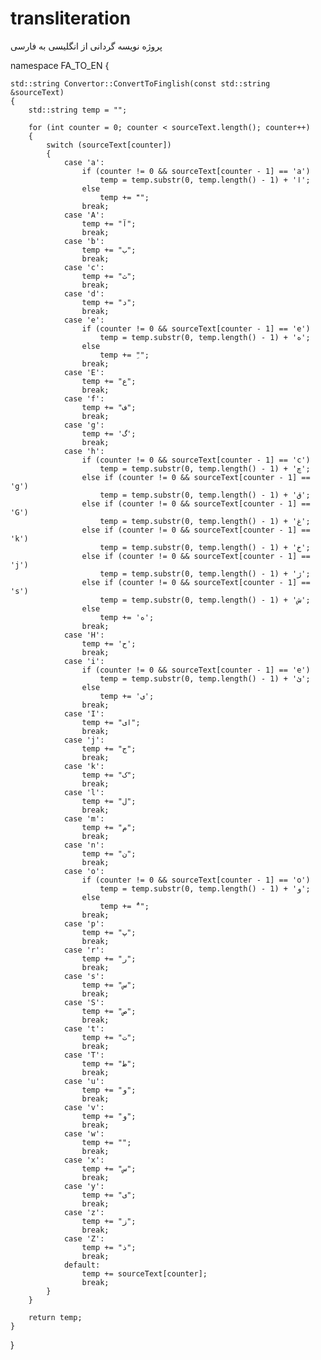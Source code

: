 transliteration
===============
پروژه نویسه گردانی از انگلیسی به فارسی




namespace FA_TO_EN
{

	std::string Convertor::ConvertToFinglish(const std::string &sourceText)
	{
		std::string temp = "";

		for (int counter = 0; counter < sourceText.length(); counter++)
		{
			switch (sourceText[counter])
			{
				case 'a':
					if (counter != 0 && sourceText[counter - 1] == 'a')
						temp = temp.substr(0, temp.length() - 1) + 'ا';
					else
						temp += "َ";
					break;
				case 'A':
					temp += "آ";
					break;
				case 'b':
					temp += "ب";
					break;
				case 'c':
					temp += "ث";
					break;
				case 'd':
					temp += "د";
					break;
				case 'e':
					if (counter != 0 && sourceText[counter - 1] == 'e')
						temp = temp.substr(0, temp.length() - 1) + 'ه';
					else
						temp += "ِ";
					break;
				case 'E':
					temp += "ع";
					break;
				case 'f':
					temp += "ف";
					break;
				case 'g':
					temp += 'گ';
					break;
				case 'h':
					if (counter != 0 && sourceText[counter - 1] == 'c')
						temp = temp.substr(0, temp.length() - 1) + 'چ';
					else if (counter != 0 && sourceText[counter - 1] == 'g')
						temp = temp.substr(0, temp.length() - 1) + 'ق';
					else if (counter != 0 && sourceText[counter - 1] == 'G')
						temp = temp.substr(0, temp.length() - 1) + 'غ';
					else if (counter != 0 && sourceText[counter - 1] == 'k')
						temp = temp.substr(0, temp.length() - 1) + 'خ';
					else if (counter != 0 && sourceText[counter - 1] == 'j')
						temp = temp.substr(0, temp.length() - 1) + 'ژ';
					else if (counter != 0 && sourceText[counter - 1] == 's')
						temp = temp.substr(0, temp.length() - 1) + 'ش';
					else
						temp += 'ه';
					break;
				case 'H':
					temp += 'ح';
					break;
				case 'i':
					if (counter != 0 && sourceText[counter - 1] == 'e')
						temp = temp.substr(0, temp.length() - 1) + 'ئ';
					else
						temp += 'ی';
					break;
				case 'I':
					temp += "ای";
					break;
				case 'j':
					temp += "ج";
					break;
				case 'k':
					temp += "ک";
					break;
				case 'l':
					temp += "ل";
					break;
				case 'm':
					temp += "م";
					break;
				case 'n':
					temp += "ن";
					break;
				case 'o':
					if (counter != 0 && sourceText[counter - 1] == 'o')
						temp = temp.substr(0, temp.length() - 1) + 'و';
					else
						temp += "ُ";
					break;
				case 'p':
					temp += "پ";
					break;
				case 'r':
					temp += "ر";
					break;
				case 's':
					temp += "س";
					break;
				case 'S':
					temp += "ص";
					break;
				case 't':
					temp += "ت";
					break;
				case 'T':
					temp += "ط";
					break;
				case 'u':
					temp += "و";
					break;
				case 'v':
					temp += "و";
					break;
				case 'w':
					temp += "";
					break;
				case 'x':
					temp += "س";
					break;
				case 'y':
					temp += "ی";
					break;
				case 'z':
					temp += "ز";
					break;
				case 'Z':
					temp += "ذ";
					break;
				default:
					temp += sourceText[counter];
					break;
			}
		}

		return temp;
	}
}
